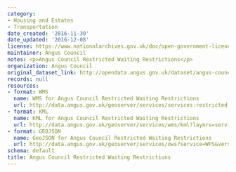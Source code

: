 ```yaml
---
category:
- Housing and Estates
- Transportation
date_created: '2016-11-30'
date_updated: '2016-12-08'
license: https://www.nationalarchives.gov.uk/doc/open-government-licence/version/3/
maintainer: Angus Council
notes: <p>Angus Council Restricted Waiting Restrictions</p>
organization: Angus Council
original_dataset_link: http://opendata.angus.gov.uk/dataset/angus-council-restricted-waiting-restrictions
records: null
resources:
- format: WMS
  name: WMS for Angus Council Restricted Waiting Restrictions
  url: http://data.angus.gov.uk/geoserver/services/services:restricted_waiting/wms?
- format: KML
  name: KML for Angus Council Restricted Waiting Restrictions
  url: http://data.angus.gov.uk/geoserver/services/wms/kml?layers=services:restricted_waiting&mode=download
- format: GEOJSON
  name: GeoJSON for Angus Council Restricted Waiting Restrictions
  url: http://data.angus.gov.uk/geoserver/services/ows?service=WFS&version=1.0.0&request=GetFeature&typeName=services:restricted_waiting&outputFormat=application%2Fjson&srsName=EPSG:3857
schema: default
title: Angus Council Restricted Waiting Restrictions
---
```

